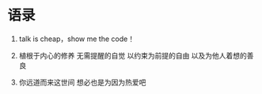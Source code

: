# 语录

1. talk is cheap，show me the code！

2. 植根于内心的修养 无需提醒的自觉 以约束为前提的自由 以及为他人着想的善良

3. 你远道而来这世间 想必也是为因为热爱吧